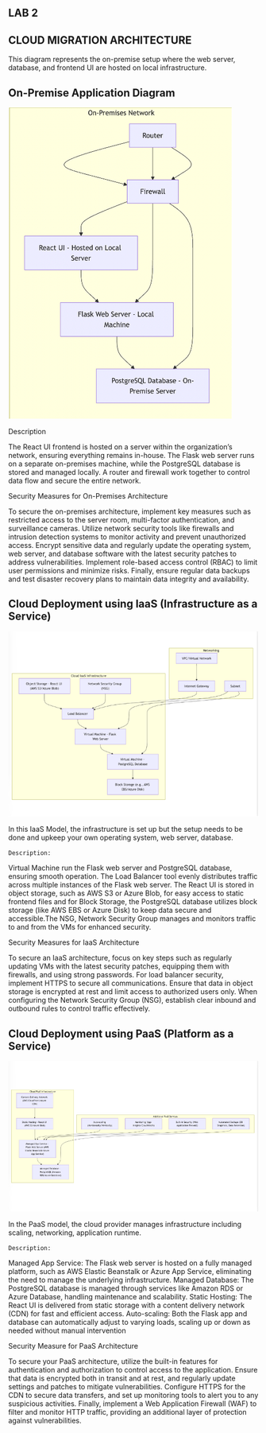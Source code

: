 ## LAB 2
## CLOUD MIGRATION ARCHITECTURE

This diagram represents the on-premise setup where the web server, database, and frontend UI are hosted on local infrastructure.

## On-Premise Application Diagram

![alt text](image.png)

Description

The React UI frontend is hosted on a server within the organization’s network, ensuring everything remains in-house. The Flask web server runs on a separate on-premises machine, while the PostgreSQL database is stored and managed locally. A router and firewall work together to control data flow and secure the entire network.

Security Measures for On-Premises Architecture

To secure the on-premises architecture, implement key measures such as restricted access to the server room, multi-factor authentication, and surveillance cameras. Utilize network security tools like firewalls and intrusion detection systems to monitor activity and prevent unauthorized access. Encrypt sensitive data and regularly update the operating system, web server, and database software with the latest security patches to address vulnerabilities. Implement role-based access control (RBAC) to limit user permissions and minimize risks. Finally, ensure regular data backups and test disaster recovery plans to maintain data integrity and availability.

## Cloud Deployment using IaaS (Infrastructure as a Service)
![alt text](image-1.png)

In this IaaS Model, the infrastructure is set up but the setup needs to be done and upkeep your own operating system, web server, database. 


    Description:

Virtual Machine run the Flask web server and PostgreSQL database, ensuring smooth operation.
The Load Balancer tool evenly distributes traffic across multiple instances of the Flask web server.  The React UI is stored in object storage, such as AWS S3 or Azure Blob, for easy access to static frontend files and for Block Storage, the PostgreSQL database utilizes block storage (like AWS EBS or Azure Disk) to keep data secure and accessible.The NSG, Network Security Group manages and monitors traffic to and from the VMs for enhanced security.

Security Measures for IaaS Architecture

To secure an IaaS architecture, focus on key steps such as regularly updating VMs with the latest security patches, equipping them with firewalls, and using strong passwords. For load balancer security, implement HTTPS to secure all communications. Ensure that data in object storage is encrypted at rest and limit access to authorized users only. When configuring the Network Security Group (NSG), establish clear inbound and outbound rules to control traffic effectively.


## Cloud Deployment using PaaS (Platform as a Service)
![alt text](image-2.png)

In the PaaS model, the cloud provider manages infrastructure including scaling, networking, application runtime. 

    Description:
    
Managed App Service: The Flask web server is hosted on a fully managed platform, such as AWS Elastic Beanstalk or Azure App Service, eliminating the need to manage the underlying infrastructure.
Managed Database: The PostgreSQL database is managed through services like Amazon RDS or Azure Database, handling maintenance and scalability.
Static Hosting: The React UI is delivered from static storage with a content delivery network (CDN) for fast and efficient access.
Auto-scaling: Both the Flask app and database can automatically adjust to varying loads, scaling up or down as needed without manual intervention

Security Measure for PaaS Architecture

To secure your PaaS architecture, utilize the built-in features for authentication and authorization to control access to the application. Ensure that data is encrypted both in transit and at rest, and regularly update settings and patches to mitigate vulnerabilities. Configure HTTPS for the CDN to secure data transfers, and set up monitoring tools to alert you to any suspicious activities. Finally, implement a Web Application Firewall (WAF) to filter and monitor HTTP traffic, providing an additional layer of protection against vulnerabilities. 

